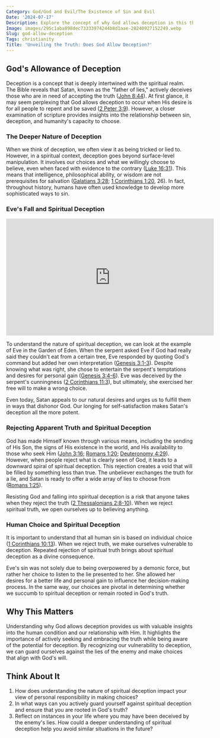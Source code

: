 ```yaml
---
Category: God/God and Evil/The Existence of Sin and Evil
Date: '2024-07-17'
Description: Explore the concept of why God allows deception in this thought-provoking article. Discover insights into the divine purpose behind allowing deceit in the world.
Image: images/295c1aba898dec73333974244b8d1aae-20240927152249.webp
Slug: god-allow-deception
Tags: christianity
Title: 'Unveiling the Truth: Does God Allow Deception?'
---
```


## God's Allowance of Deception

Deception is a concept that is deeply intertwined with the spiritual realm. The Bible reveals that Satan, known as the "father of lies," actively deceives those who are in need of accepting the truth ([John 8:44](https://www.bibleref.com/John/8/John-8-44.html)). At first glance, it may seem perplexing that God allows deception to occur when His desire is for all people to repent and be saved ([2 Peter 3:9](https://www.bibleref.com/2-Peter/3/2-Peter-3-9.html)). However, a closer examination of scripture provides insights into the relationship between sin, deception, and humanity's capacity to choose. 

### The Deeper Nature of Deception

When we think of deception, we often view it as being tricked or lied to. However, in a spiritual context, deception goes beyond surface-level manipulation. It involves our choices and what we willingly choose to believe, even when faced with evidence to the contrary ([Luke 16:31](https://www.bibleref.com/Luke/16/Luke-16-31.html)). This means that intelligence, philosophical ability, or wisdom are not prerequisites for salvation ([Galatians 3:28](https://www.bibleref.com/Galatians/3/Galatians-3-28.html); [1 Corinthians 1:20](https://www.bibleref.com/1-Corinthians/1/1-Corinthians-1-20.html), 26). In fact, throughout history, humans have often used knowledge to develop more sophisticated ways to sin.

### Eve's Fall and Spiritual Deception


<iframe width="560" height="315" src="https://www.youtube.com/embed/Z6NC_kA3NHQ" frameborder="0" allow="autoplay; encrypted-media" allowfullscreen></iframe>


To understand the nature of spiritual deception, we can look at the example of Eve in the Garden of Eden. When the serpent asked Eve if God had really said they couldn't eat from a certain tree, Eve responded by quoting God's command but added her own interpretation ([Genesis 3:1-3](https://www.bibleref.com/Genesis/3/Genesis-3-1.html)). Despite knowing what was right, she chose to entertain the serpent's temptations and desires for personal gain ([Genesis 3:4-6](https://www.bibleref.com/Genesis/3/Genesis-3-4.html)). Eve was deceived by the serpent's cunningness ([2 Corinthians 11:3](https://www.bibleref.com/2-Corinthians/11/2-Corinthians-11-3.html)), but ultimately, she exercised her free will to make a wrong choice.

Even today, Satan appeals to our natural desires and urges us to fulfill them in ways that dishonor God. Our longing for self-satisfaction makes Satan's deception all the more potent. 

### Rejecting Apparent Truth and Spiritual Deception

God has made Himself known through various means, including the sending of His Son, the signs of His existence in the world, and His availability to those who seek Him ([John 3:16](https://www.bibleref.com/John/3/John-3-16.html); [Romans 1:20](https://www.bibleref.com/Romans/1/Romans-1-20.html); [Deuteronomy 4:29](https://www.bibleref.com/Deuteronomy/4/Deuteronomy-4-29.html)). However, when people reject what is clearly seen of God, it leads to a downward spiral of spiritual deception. This rejection creates a void that will be filled by something less than true. The unbeliever exchanges the truth for a lie, and Satan is ready to offer a wide array of lies to choose from ([Romans 1:25](https://www.bibleref.com/Romans/1/Romans-1-25.html)).

Resisting God and falling into spiritual deception is a risk that anyone takes when they reject the truth ([2 Thessalonians 2:8-10](https://www.bibleref.com/2-Thessalonians/2/2-Thessalonians-2-8.html)). When we reject spiritual truth, we open ourselves up to believing anything. 

### Human Choice and Spiritual Deception

It is important to understand that all human sin is based on individual choice ([1 Corinthians 10:13](https://www.bibleref.com/1-Corinthians/10/1-Corinthians-10-13.html)). When we reject truth, we make ourselves vulnerable to deception. Repeated rejection of spiritual truth brings about spiritual deception as a divine consequence.

Eve's sin was not solely due to being overpowered by a demonic force, but rather her choice to listen to the lie presented to her. She allowed her desires for a better life and personal gain to influence her decision-making process. In the same way, our choices are pivotal in determining whether we succumb to spiritual deception or remain rooted in God's truth.

## Why This Matters

Understanding why God allows deception provides us with valuable insights into the human condition and our relationship with Him. It highlights the importance of actively seeking and embracing the truth while being aware of the potential for deception. By recognizing our vulnerability to deception, we can guard ourselves against the lies of the enemy and make choices that align with God's will.

## Think About It

1. How does understanding the nature of spiritual deception impact your view of personal responsibility in making choices?
2. In what ways can you actively guard yourself against spiritual deception and ensure that you are rooted in God's truth?
3. Reflect on instances in your life where you may have been deceived by the enemy's lies. How could a deeper understanding of spiritual deception help you avoid similar situations in the future?